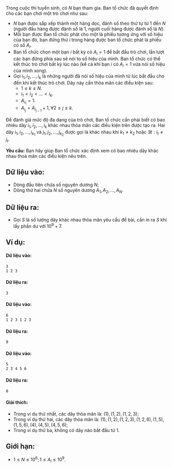 Trong cuộc thi tuyển sinh, có $N$ bạn tham gia. Ban tổ chức đã quyết định cho các bạn chơi một trò chơi như sau:
- $N$ bạn được sắp xếp thành một hàng dọc, đánh số theo thứ tự từ $1$ đến $N$ (người đầu hàng được đánh số là $1$, người cuối hàng được đánh số là $N$).
- Mỗi bạn được Ban tổ chức phát cho một lá phiếu tương ứng với số hiệu của bạn đó, bạn đứng thứ $i$ trong hàng được ban tổ chức phát lá phiếu có số $A_i$.
- Ban tổ chức chọn một bạn $i$ bất kỳ có $A_i = 1$ để bắt đầu trò chơi, lần lượt các bạn đứng phía sau sẽ nói to số hiệu của mình. Ban tổ chức có thể kết thúc trò chơi bất kỳ lúc nào (kể cả khi bạn $i$ có $A_i = 1$ vừa nói số hiệu của mình xong).
- Gọi $i_1, i_2,\dots, i_k$ là những người đã nói số hiệu của mình từ lúc bắt đầu cho đến khi kết thúc trò chơi. Dãy này cần thỏa mãn các điều kiện sau:
    - $1 ≤ k ≤ N$.
    - $i_1 < i_2 < \dots < i_k$.
    - $A_{i_1} = 1$.
    - $A_{i_j} = A_{i_{j−1}} + 1, ∀2 ≤ j ≤ k$.

Để đánh giá mức độ đa dạng của trò chơi, Ban tổ chức cần phải biết có bao nhiêu dãy $i_1, i_2,\dots,i_k$ khác nhau thỏa mãn các điều kiện trên được tạo ra. Hai dãy $i_1, i_2,\dots, i_{k_1}$ và $j_1, j_2,\dots, j_{k_2}$ được gọi là khác nhau khi $k_1 \ne k_2$ hoặc $∃t : i_t \ne j_t$.

**Yêu cầu:** Bạn hãy giúp Ban tổ chức xác định xem có bao nhiêu dãy khác nhau thoả mãn các điều kiện nêu trên.

## Dữ liệu vào:
- Dòng đầu tiên chứa số nguyên dương $N$;
- Dòng thứ hai chứa $N$ số nguyên dương $A_1, A_2,\dots, A_N$.

## Dữ liệu ra:
- Gọi $S$ là số lượng dãy khác nhau thỏa mãn yêu cầu đề bài, cần in ra $S$ khi lấy phần dư với $10^9 + 7$.

## Ví dụ:
#### Dữ liệu vào:
```
3
1 2 3
```

#### Dữ liệu ra:
```
3
```

#### Dữ liệu vào:
```
6
1 2 3 1 2 3
```

#### Dữ liệu ra:
```
9
```

#### Dữ liệu vào:
```
5
2 3 4 5 6
```

#### Dữ liệu ra:
```
0
```

#### Giải thích:

- Trong ví dụ thứ nhất, các dãy thỏa mãn là: $(1), (1, 2), (1, 2, 3)$;
- Trong ví dụ thứ hai, các dãy thỏa mãn là: $(1), (1, 2), (1, 2, 3), (1, 2, 6), (1, 5), (1, 5, 6), (4),(4, 5), (4, 5, 6)$;
- Trong ví dụ thứ ba, không có dãy nào bắt đầu từ $1$.

## Giới hạn:
- $1 ≤ N ≤ 10^6; 1 ≤ A_i ≤ 10^9$.